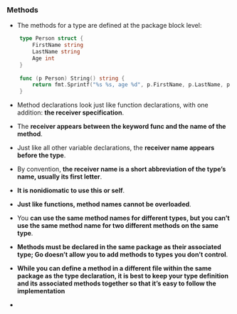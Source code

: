 ### Methods

- The methods for a type are defined at the package block level:

```go
    type Person struct {
        FirstName string
        LastName string
        Age int
    }
    
    func (p Person) String() string {
        return fmt.Sprintf("%s %s, age %d", p.FirstName, p.LastName, p.Age)
    }
```

- Method declarations look just like function declarations, with one addition: **the receiver specification**. 

- The **receiver appears between the keyword func and the name of the method**. 

- Just like all other variable declarations, the **receiver name appears before the type**. 

- By convention, **the receiver name is a short abbreviation of the type’s name, usually its first letter**. 

- **It is nonidiomatic to use this or self**.

- **Just like functions, method names cannot be overloaded**. 

- You **can use the same method names for different types, but you can’t use the same method name for two different methods on the same type**.

- **Methods must be declared in the same package as their associated type; Go doesn’t allow you to add methods to types you don’t control**. 
  
- **While you can define a method in a different file within the same package as the type declaration, it is best to keep your type definition and its associated methods together so that it’s easy to follow the implementation**

- 